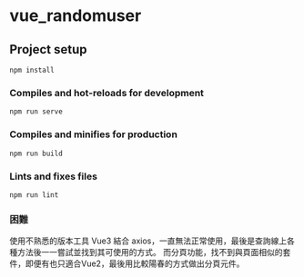 # vue_randomuser

## Project setup
```
npm install
```

### Compiles and hot-reloads for development
```
npm run serve
```

### Compiles and minifies for production
```
npm run build
```

### Lints and fixes files
```
npm run lint
```
### 困難
使用不熟悉的版本工具 Vue3 結合 axios，一直無法正常使用，最後是查詢線上各種方法後一一嘗試並找到其可使用的方式。
而分頁功能，找不到與頁面相似的套件，即便有也只適合Vue2，最後用比較陽春的方式做出分頁元件。

